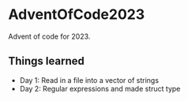 # AdventOfCode2023
Advent of code for 2023.

## Things learned
- Day 1: Read in a file into a vector of strings
- Day 2: Regular expressions and made struct type